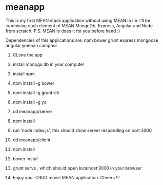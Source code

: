 # meanapp
This is my first MEAN stack application without using MEAN.io i.e. I'll be combining each element of MEAN MongoDb, Express, Angular and Node from scratch. P.S. MEAN.io does it for you before hand :)

Dependencies of this applications are:
npm
bower 
grunt 
express
mongoose
angular 
yoeman 
compass 


1) CLone the app

2) install monogo db in your computer 

3) install npm 

4) npm install -g bower

5) npm install -g grunt-cli

6) npm install -g yo

7) cd meanapp/server 

8) npm install

9) run 'node index.js', this should show server responding on port 3000 


10) cd meanapp/client

11) npm install

12) bower install

13) grunt serve , which should open localhost:9000 in your browser

14) Enjoy your CRUD movie MEAN application. Cheers !!!
